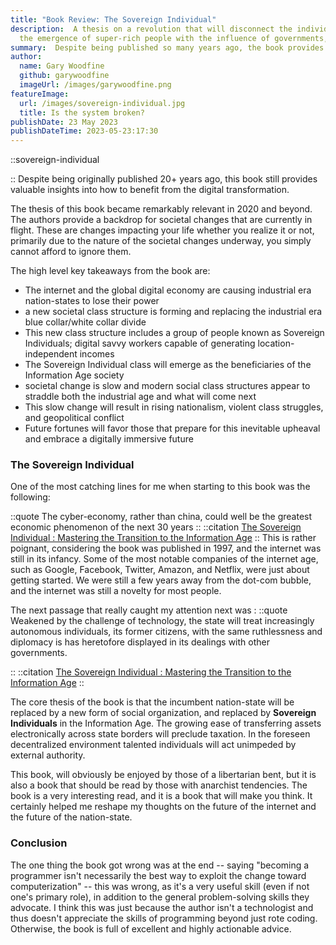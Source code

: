 ```yaml
---
title: "Book Review: The Sovereign Individual"
description:  A thesis on a revolution that will disconnect the individual from the nation-state in the 21st century. 
  the emergence of super-rich people with the influence of governments, and the rise of electronic money, among other things.
summary:  Despite being published so many years ago, the book provides valuable insights into how to benefit from the digital transformation.
author:
  name: Gary Woodfine
  github: garywoodfine
  imageUrl: /images/garywoodfine.png
featureImage:
  url: /images/sovereign-individual.jpg
  title: Is the system broken?
publishDate: 23 May 2023
publishDateTime: 2023-05-23:17:30
---
```


::sovereign-individual

::
Despite being originally published 20+ years ago, this book still provides valuable insights into how to benefit 
from the digital transformation.

The thesis of this book became remarkably relevant in 2020 and beyond. The authors provide a backdrop for societal 
changes that are currently in flight. These are changes impacting your life whether you realize it or not, 
primarily due to the nature of the societal changes underway, you simply cannot afford to ignore them.

The high level key takeaways from the book are:

* The internet and the global digital economy are causing industrial era nation-states to lose their power
* a new societal class structure is forming and replacing the industrial era blue collar/white collar divide
* This new class structure includes a group of people known as Sovereign Individuals; digital savvy workers capable of generating location-independent incomes
* The Sovereign Individual class will emerge as the beneficiaries of the Information Age society
* societal change is slow and modern social class structures appear to straddle both the industrial age and what will come next
* This slow change will result in rising nationalism, violent class struggles, and geopolitical conflict
* Future fortunes will favor those that prepare for this inevitable upheaval and embrace a digitally immersive future

### The Sovereign Individual

One of the most catching lines for me when starting to this book was the following:

::quote
 The cyber-economy, rather than china, could well be the greatest economic phenomenon of the next 30 years
::
::citation
[The Sovereign Individual : Mastering the Transition to the Information Age](https://amzn.to/3Wlk1mg)
::
This is rather poignant, considering the book was published in 1997, and the internet was still in its infancy.  Some 
of the most notable companies of the internet age, such as Google, Facebook, Twitter, Amazon, and Netflix, were just
about getting started. We were still a few years away from the dot-com bubble, and the internet was still a novelty
for most people.

The next passage that really caught my attention next was :
::quote
  Weakened by the challenge of technology, the state will treat increasingly autonomous individuals, its former 
citizens, with the same ruthlessness and diplomacy is has heretofore displayed in its dealings with other governments.

::
::citation
[The Sovereign Individual : Mastering the Transition to the Information Age](https://amzn.to/3Wlk1mg)
::

The core thesis of the book is that the incumbent nation-state will be replaced by a new form of social organization, and
replaced by **Sovereign Individuals** in the Information Age. The growing ease of transferring assets electronically 
across state borders will preclude taxation. In the foreseen decentralized environment talented individuals will act 
unimpeded by external authority. 

This book, will obviously be enjoyed by those of a libertarian bent, but it is also a book that should be read by those
with anarchist tendencies. The book is a very interesting read, and it is a book that will make you think. It certainly
helped me reshape my thoughts on the future of the internet and the future of the nation-state.



### Conclusion
The one thing the book got wrong was at the end -- saying "becoming a programmer isn't necessarily the best way to 
exploit the change toward computerization" -- this was wrong, as it's a very useful skill (even if not one's primary 
role), in addition to the general problem-solving skills they advocate. I think this was just because the author isn't 
a technologist and thus doesn't appreciate the skills of programming beyond just rote coding. Otherwise, the book is 
full of excellent and highly actionable advice.